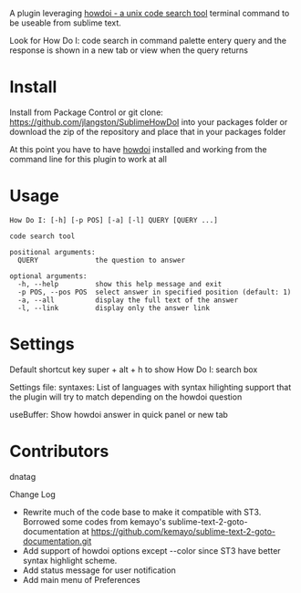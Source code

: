 
A plugin leveraging [howdoi - a unix code search tool](https://github.com/gleitz/howdoi) terminal command to be useable from sublime text.

Look for How Do I: code search in command palette entery query and the response is shown in a new tab or view when the query returns

# Install
Install from Package Control or 
git clone: https://github.com/jlangston/SublimeHowDoI into your packages folder or
download the zip of the repository and place that in your packages folder

At this point you have to have [howdoi](https://github.com/gleitz/howdoi) installed and working from the command line for this plugin to work at all


# Usage

    How Do I: [-h] [-p POS] [-a] [-l] QUERY [QUERY ...]

    code search tool

    positional arguments:
      QUERY              the question to answer

    optional arguments:
      -h, --help         show this help message and exit
      -p POS, --pos POS  select answer in specified position (default: 1)
      -a, --all          display the full text of the answer
      -l, --link         display only the answer link

# Settings
Default shortcut key super + alt + h to show How Do I: search box

Settings file:
  syntaxes: List of languages with syntax hilighting support that
  the plugin will try to match depending on the howdoi question

  useBuffer: Show howdoi answer in quick panel or new tab

# Contributors
  dnatag

Change Log
* Rewrite much of the code base to make it compatible with ST3. Borrowed some codes from kemayo's sublime-text-2-goto-documentation at https://github.com/kemayo/sublime-text-2-goto-documentation.git 
* Add support of howdoi options except --color since ST3 have better syntax highlight scheme.
* Add status message for user notification
* Add main menu of Preferences 

